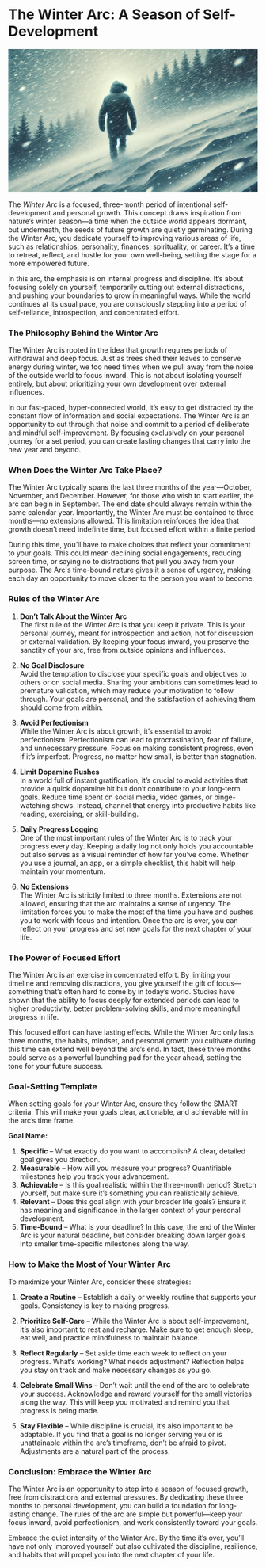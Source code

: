 <!--
.. title: The Winter Arc
.. slug: the-winter-arc
.. date: 2024-09-27 21:22:34 UTC+05:30
.. tags: career
.. category: Personal Development
.. link:
.. description:
.. type: text
-->

# The Winter Arc: A Season of Self-Development

![](/images/person_walking_in_snow.jpg)

The _Winter Arc_ is a focused, three-month period of intentional self-development and personal growth. This concept draws inspiration from nature’s winter season—a time when the outside world appears dormant, but underneath, the seeds of future growth are quietly germinating. During the Winter Arc, you dedicate yourself to improving various areas of life, such as relationships, personality, finances, spirituality, or career. It’s a time to retreat, reflect, and hustle for your own well-being, setting the stage for a more empowered future.

In this arc, the emphasis is on internal progress and discipline. It’s about focusing solely on yourself, temporarily cutting out external distractions, and pushing your boundaries to grow in meaningful ways. While the world continues at its usual pace, you are consciously stepping into a period of self-reliance, introspection, and concentrated effort.

### The Philosophy Behind the Winter Arc

The Winter Arc is rooted in the idea that growth requires periods of withdrawal and deep focus. Just as trees shed their leaves to conserve energy during winter, we too need times when we pull away from the noise of the outside world to focus inward. This is not about isolating yourself entirely, but about prioritizing your own development over external influences.

In our fast-paced, hyper-connected world, it’s easy to get distracted by the constant flow of information and social expectations. The Winter Arc is an opportunity to cut through that noise and commit to a period of deliberate and mindful self-improvement. By focusing exclusively on your personal journey for a set period, you can create lasting changes that carry into the new year and beyond.

### When Does the Winter Arc Take Place?

The Winter Arc typically spans the last three months of the year—October, November, and December. However, for those who wish to start earlier, the arc can begin in September. The end date should always remain within the same calendar year. Importantly, the Winter Arc must be contained to three months—no extensions allowed. This limitation reinforces the idea that growth doesn’t need indefinite time, but focused effort within a finite period.

During this time, you’ll have to make choices that reflect your commitment to your goals. This could mean declining social engagements, reducing screen time, or saying no to distractions that pull you away from your purpose. The Arc's time-bound nature gives it a sense of urgency, making each day an opportunity to move closer to the person you want to become.

### Rules of the Winter Arc

1. **Don’t Talk About the Winter Arc**  
   The first rule of the Winter Arc is that you keep it private. This is your personal journey, meant for introspection and action, not for discussion or external validation. By keeping your focus inward, you preserve the sanctity of your arc, free from outside opinions and influences.

2. **No Goal Disclosure**  
   Avoid the temptation to disclose your specific goals and objectives to others or on social media. Sharing your ambitions can sometimes lead to premature validation, which may reduce your motivation to follow through. Your goals are personal, and the satisfaction of achieving them should come from within.

3. **Avoid Perfectionism**  
   While the Winter Arc is about growth, it’s essential to avoid perfectionism. Perfectionism can lead to procrastination, fear of failure, and unnecessary pressure. Focus on making consistent progress, even if it’s imperfect. Progress, no matter how small, is better than stagnation.

4. **Limit Dopamine Rushes**  
   In a world full of instant gratification, it’s crucial to avoid activities that provide a quick dopamine hit but don’t contribute to your long-term goals. Reduce time spent on social media, video games, or binge-watching shows. Instead, channel that energy into productive habits like reading, exercising, or skill-building.

5. **Daily Progress Logging**  
   One of the most important rules of the Winter Arc is to track your progress every day. Keeping a daily log not only holds you accountable but also serves as a visual reminder of how far you’ve come. Whether you use a journal, an app, or a simple checklist, this habit will help maintain your momentum.

6. **No Extensions**  
   The Winter Arc is strictly limited to three months. Extensions are not allowed, ensuring that the arc maintains a sense of urgency. The limitation forces you to make the most of the time you have and pushes you to work with focus and intention. Once the arc is over, you can reflect on your progress and set new goals for the next chapter of your life.

### The Power of Focused Effort

The Winter Arc is an exercise in concentrated effort. By limiting your timeline and removing distractions, you give yourself the gift of focus—something that’s often hard to come by in today’s world. Studies have shown that the ability to focus deeply for extended periods can lead to higher productivity, better problem-solving skills, and more meaningful progress in life.

This focused effort can have lasting effects. While the Winter Arc only lasts three months, the habits, mindset, and personal growth you cultivate during this time can extend well beyond the arc’s end. In fact, these three months could serve as a powerful launching pad for the year ahead, setting the tone for your future success.

### Goal-Setting Template

When setting goals for your Winter Arc, ensure they follow the SMART criteria. This will make your goals clear, actionable, and achievable within the arc’s time frame.

**Goal Name:**

1. **Specific** – What exactly do you want to accomplish? A clear, detailed goal gives you direction.
2. **Measurable** – How will you measure your progress? Quantifiable milestones help you track your advancement.
3. **Achievable** – Is this goal realistic within the three-month period? Stretch yourself, but make sure it’s something you can realistically achieve.
4. **Relevant** – Does this goal align with your broader life goals? Ensure it has meaning and significance in the larger context of your personal development.
5. **Time-Bound** – What is your deadline? In this case, the end of the Winter Arc is your natural deadline, but consider breaking down larger goals into smaller time-specific milestones along the way.

### How to Make the Most of Your Winter Arc

To maximize your Winter Arc, consider these strategies:

1. **Create a Routine** – Establish a daily or weekly routine that supports your goals. Consistency is key to making progress.
2. **Prioritize Self-Care** – While the Winter Arc is about self-improvement, it’s also important to rest and recharge. Make sure to get enough sleep, eat well, and practice mindfulness to maintain balance.

3. **Reflect Regularly** – Set aside time each week to reflect on your progress. What’s working? What needs adjustment? Reflection helps you stay on track and make necessary changes as you go.

4. **Celebrate Small Wins** – Don’t wait until the end of the arc to celebrate your success. Acknowledge and reward yourself for the small victories along the way. This will keep you motivated and remind you that progress is being made.

5. **Stay Flexible** – While discipline is crucial, it’s also important to be adaptable. If you find that a goal is no longer serving you or is unattainable within the arc’s timeframe, don’t be afraid to pivot. Adjustments are a natural part of the process.

### Conclusion: Embrace the Winter Arc

The Winter Arc is an opportunity to step into a season of focused growth, free from distractions and external pressures. By dedicating these three months to personal development, you can build a foundation for long-lasting change. The rules of the arc are simple but powerful—keep your focus inward, avoid perfectionism, and work consistently toward your goals.

Embrace the quiet intensity of the Winter Arc. By the time it’s over, you’ll have not only improved yourself but also cultivated the discipline, resilience, and habits that will propel you into the next chapter of your life.
